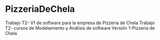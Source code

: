 # PizzeriaDeChela
Trabajo T2- V1 de software para la empresa de Pizzeria de Chela
Trabajo T2- cursos de Modelamiento y Análisis de software Versión 1-Pizzeria de Chela
